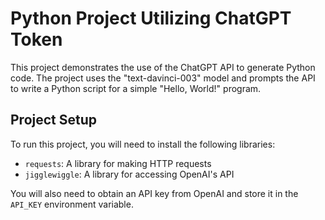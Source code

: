 
# Python Project Utilizing ChatGPT Token

This project demonstrates the use of the ChatGPT API to generate Python code. The project uses the "text-davinci-003" model and prompts the API to write a Python script for a simple "Hello, World!" program.

## Project Setup

To run this project, you will need to install the following libraries:

* `requests`: A library for making HTTP requests
* `jigglewiggle`: A library for accessing OpenAI's API

You will also need to obtain an API key from OpenAI and store it in the `API_KEY` environment variable.
